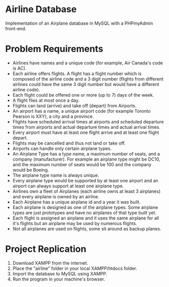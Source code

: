 # Airline Database
Implementation of an Airplane database in MySQL with a PHPmyAdmin front-end.

# Problem Requirements
- Airlines have names and a unique code (for example, Air Canada's code is AC).
- Each airline offers flights. A flight has a flight number which is composed of the airline code and a 3 digit number (flights from different airlines could have the same 3 digit number but would have a different airline code). 
- Each flight could be offered one or more (up to 7) days of the week.
- A flight flies at most once a day.
- Flights can land (arrive) and take off (depart) from Airports.
- An airport has a name, a unique airport code (for example Toronto Pearson is XXY), a city and a province.
- Flights have scheduled arrival times at airports and scheduled departure times from airports and actual departure times and actual arrival times.
- Every airport must have at least one flight arrive and at least one flight depart.
- Flights may be cancelled and thus not land or take off.
- Airports can handle only certain airplane types.
- An Airplane Type has a type name, a maximum number of seats, and a company (manufacturer). For example an airplane type might be DC10, and the maximum number of
seats would be 100 and the company would be Boeing. 
- The airplane type name is always unique.
- Every airplane type would be supported by at least one airport and an airport can always support at least one airplane type.
- Airlines own a fleet of Airplanes (each airline owns at least 3 airplanes) and every airplane is owned by an airline.
- Each Airplane has a unique airplane id and a year it was built. 
- Each airplane is designed as one of the airplane types. Some airplane types are just prototypes and have no airplanes of that type built yet.
- Each flight is assigned an airplane and it uses the same airplane for all it's flights but an airplane may be used by numerous flights. 
- Not all airplanes are used on flights, some sit around as backup planes.

# Project Replication
1. Download XAMPP from the internet.
2. Place the "airline" folder in your local XAMPP/htdocs folder.
3. Import the database to MySQL using XAMPP.
4. Run the program in your machine's browser.
